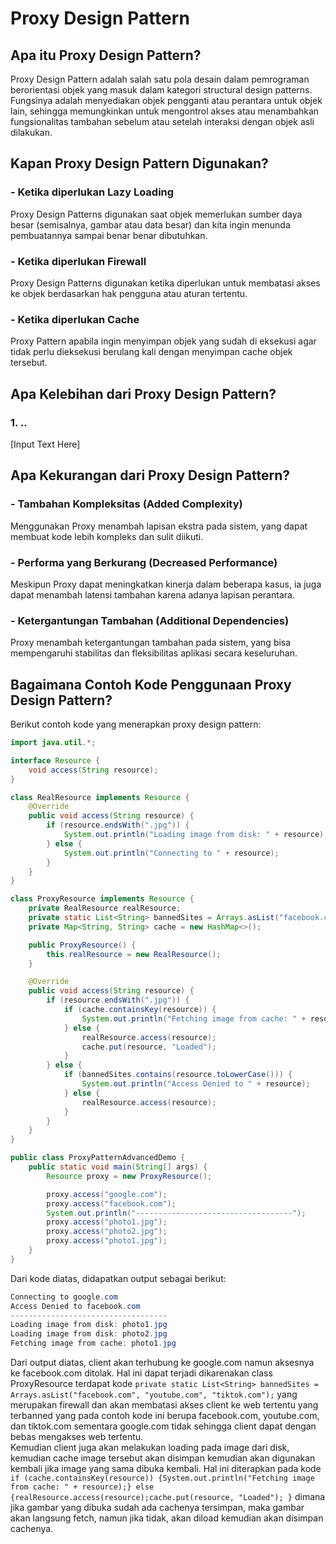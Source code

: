# Proxy Design Pattern

## Apa itu Proxy Design Pattern?
Proxy Design Pattern adalah salah satu pola desain dalam pemrograman berorientasi objek yang masuk dalam kategori structural design patterns. Fungsinya adalah menyediakan objek pengganti atau perantara untuk objek lain, sehingga memungkinkan untuk mengontrol akses atau menambahkan fungsionalitas tambahan sebelum atau setelah interaksi dengan objek asli dilakukan.

## Kapan Proxy Design Pattern Digunakan?
### - Ketika diperlukan Lazy Loading
Proxy Design Patterns digunakan saat objek memerlukan sumber daya besar (semisalnya, gambar atau data besar) dan kita ingin menunda pembuatannya sampai benar benar dibutuhkan.
### - Ketika diperlukan Firewall
Proxy Design Patterns digunakan ketika diperlukan untuk membatasi akses ke objek berdasarkan hak pengguna atau aturan tertentu.
### - Ketika diperlukan Cache
Proxy Pattern apabila ingin menyimpan objek yang sudah di eksekusi agar tidak perlu dieksekusi berulang kali dengan menyimpan cache objek tersebut.

## Apa Kelebihan dari Proxy Design Pattern?
### 1. ..
[Input Text Here]

## Apa Kekurangan dari Proxy Design Pattern?
### - Tambahan Kompleksitas (Added Complexity) 
Menggunakan Proxy menambah lapisan ekstra pada sistem, yang dapat membuat kode lebih kompleks dan sulit diikuti.
### - Performa yang Berkurang (Decreased Performance) 
Meskipun Proxy dapat meningkatkan kinerja dalam beberapa kasus, ia juga dapat menambah latensi tambahan karena adanya lapisan perantara.
### - Ketergantungan Tambahan (Additional Dependencies) 
Proxy menambah ketergantungan tambahan pada sistem, yang bisa mempengaruhi stabilitas dan fleksibilitas aplikasi secara keseluruhan.

## Bagaimana Contoh Kode Penggunaan Proxy Design Pattern?
Berikut contoh kode yang menerapkan proxy design pattern:
```java
import java.util.*;

interface Resource {
    void access(String resource);
}

class RealResource implements Resource {
    @Override
    public void access(String resource) {
        if (resource.endsWith(".jpg")) {
            System.out.println("Loading image from disk: " + resource);
        } else {
            System.out.println("Connecting to " + resource);
        }
    }
}

class ProxyResource implements Resource {
    private RealResource realResource;
    private static List<String> bannedSites = Arrays.asList("facebook.com", "youtube.com", "tiktok.com");
    private Map<String, String> cache = new HashMap<>(); 

    public ProxyResource() {
        this.realResource = new RealResource();
    }

    @Override
    public void access(String resource) {
        if (resource.endsWith(".jpg")) {
            if (cache.containsKey(resource)) {
                System.out.println("Fetching image from cache: " + resource);
            } else {
                realResource.access(resource);
                cache.put(resource, "Loaded"); 
            }
        } else {
            if (bannedSites.contains(resource.toLowerCase())) {
                System.out.println("Access Denied to " + resource);
            } else {
                realResource.access(resource);
            }
        }
    }
}

public class ProxyPatternAdvancedDemo {
    public static void main(String[] args) {
        Resource proxy = new ProxyResource();

        proxy.access("google.com");   
        proxy.access("facebook.com");  
        System.out.println("-----------------------------------");
        proxy.access("photo1.jpg"); 
        proxy.access("photo2.jpg");
        proxy.access("photo1.jpg"); 
    }
}
```
Dari kode diatas, didapatkan output sebagai berikut:
```java
Connecting to google.com
Access Denied to facebook.com
-----------------------------------
Loading image from disk: photo1.jpg
Loading image from disk: photo2.jpg
Fetching image from cache: photo1.jpg
```
Dari output diatas, client akan terhubung ke google.com namun aksesnya ke facebook.com ditolak. Hal ini dapat terjadi dikarenakan class ProxyResource terdapat kode ```private static List<String> bannedSites = Arrays.asList("facebook.com", "youtube.com", "tiktok.com");``` yang merupakan firewall dan akan membatasi akses client ke web tertentu yang terbanned yang pada contoh kode ini berupa facebook.com, youtube.com, dan tiktok.com sementara google.com tidak sehingga client dapat dengan bebas mengakses web tertentu.
<br>
Kemudian client juga akan melakukan loading pada image dari disk, kemudian cache image tersebut akan disimpan kemudian akan digunakan kembali jika image yang sama dibuka kembali. Hal ini diterapkan pada kode ```if (cache.containsKey(resource)) {System.out.println("Fetching image from cache: " + resource);} else {realResource.access(resource);cache.put(resource, "Loaded"); }``` dimana jika gambar yang dibuka sudah ada cachenya tersimpan, maka gambar akan langsung fetch, namun jika tidak, akan diload kemudian akan disimpan cachenya.